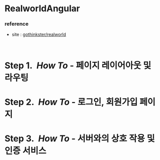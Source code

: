 # RealworldAngular

### reference
* site : [gothinkster/realworld](https://github.com/gothinkster/realworld)
<br/>

# Step 1.&nbsp;&nbsp;*How To* - 페이지 레이어아웃 및 라우팅
# Step 2.&nbsp;&nbsp;*How To* - 로그인, 회원가입 페이지
# Step 3.&nbsp;&nbsp;*How To* - 서버와의 상호 작용 및 인증 서비스